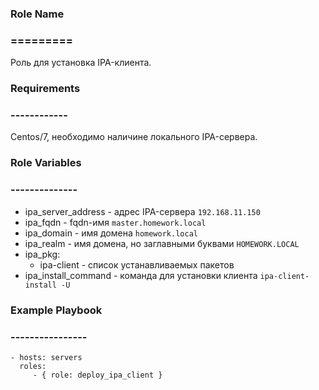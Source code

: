 ### Role Name
### =========

Роль для установка IPA-клиента.

### Requirements
### ------------

Centos/7, необходимо наличине локального IPA-сервера.

### Role Variables
### --------------

- ipa_server_address - адрес IPA-сервера `192.168.11.150`
- ipa_fqdn - fqdn-имя `master.homework.local`
- ipa_domain - имя домена `homework.local`
- ipa_realm - имя домена, но заглавными буквами `HOMEWORK.LOCAL`
- ipa_pkg:
  - ipa-client - список устанавливаемых пакетов 
- ipa_install_command - команда для установки клиента `ipa-client-install -U`

### Example Playbook
### ----------------

    - hosts: servers
      roles:
         - { role: deploy_ipa_client }